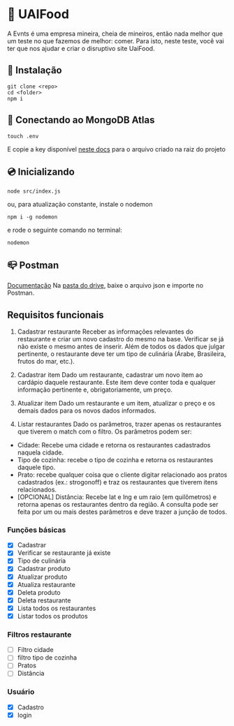 # :fries: UAIFood

A Evnts é uma empresa mineira, cheia de mineiros, então nada melhor que um teste no que fazemos de melhor: comer. Para isto, neste teste, você vai ter que nos ajudar e criar o disruptivo site UaiFood.

## :floppy_disk: Instalação
```
git clone <repo>
cd <folder>
npm i
```

## :electric_plug: Conectando ao MongoDB Atlas
```
touch .env
```
E copie a key disponível [neste docs](https://docs.google.com/document/d/1m45nO_iXQJr_BOM41YzruvdHfLW2OhYaYwQHscx2M3E/edit?usp=sharing) para o arquivo criado na raiz do projeto



## :cd: Inicializando

```
node src/index.js
```
ou, para atualização constante, instale o nodemon
```
npm i -g nodemon
```
e rode o seguinte comando no terminal:
```
nodemon
```

## :mailbox_closed: Postman
[Documentação](https://documenter.getpostman.com/view/9857618/Uz5MDtMV)
Na [pasta do drive](https://drive.google.com/drive/folders/12IlhZd4GfqhpBQvVRDcJNa9aKa01U8mA?usp=sharing), baixe o arquivo json e importe no Postman.


## Requisitos funcionais
1. Cadastrar restaurante
Receber as informações relevantes do restaurante e criar um novo cadastro do mesmo na
base. Verificar se já não existe o mesmo antes de inserir. Além de todos os dados que julgar
pertinente, o restaurante deve ter um tipo de culinária (Árabe, Brasileira, frutos do mar, etc.).

2. Cadastrar item
Dado um restaurante, cadastrar um novo item ao cardápio daquele restaurante. Este item
deve conter toda e qualquer informação pertinente e, obrigatoriamente, um preço.

3. Atualizar item
Dado um restaurante e um item, atualizar o preço e os demais dados para os novos dados
informados.

4. Listar restaurantes
Dado os parâmetros, trazer apenas os restaurantes que tiverem o match com o filtro. Os
parâmetros podem ser:
- Cidade: Recebe uma cidade e retorna os restaurantes cadastrados naquela cidade.
- Tipo de cozinha: recebe o tipo de cozinha e retorna os restaurantes daquele tipo.
- Prato: recebe qualquer coisa que o cliente digitar relacionado aos pratos cadastrados
(ex.: strogonoff) e traz os restaurantes que tiverem itens relacionados.
- [OPCIONAL] Distância: Recebe lat e lng e um raio (em quilômetros) e retorna apenas os
restaurantes dentro da região.
A consulta pode ser feita por um ou mais destes parâmetros e deve trazer a junção de todos.

### Funções básicas
- [x] Cadastrar
- [x] Verificar se restaurante já existe
- [x] Tipo de culinária
- [x] Cadastrar produto
- [x] Atualizar produto
- [x] Atualiza restaurante
- [x] Deleta produto
- [x] Deleta restaurante
- [x] Lista todos os restaurantes
- [x] Listar todos os produtos

### Filtros restaurante
- [ ] Filtro cidade
- [ ] filtro tipo de cozinha
- [ ] Pratos
- [ ] Distância

### Usuário
- [x] Cadastro
- [x] login
